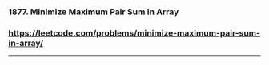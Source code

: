 ### 1877. Minimize Maximum Pair Sum in Array
### https://leetcode.com/problems/minimize-maximum-pair-sum-in-array/
---
